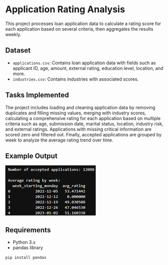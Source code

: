 # Application Rating Analysis

This project processes loan application data to calculate a rating score for each application based on several criteria, then aggregates the results weekly.

## Dataset

- `applications.csv`: Contains loan application data with fields such as applicant ID, age, amount, external rating, education level, location, and more.
- `industries.csv`: Contains industries with associated scores.

## Tasks Implemented

The project includes loading and cleaning application data by removing duplicates and filling missing values, merging with industry scores, calculating a comprehensive rating for each application based on multiple criteria such as age, submission date, marital status, location, industry risk, and external ratings. Applications with missing critical information are scored zero and filtered out. Finally, accepted applications are grouped by week to analyze the average rating trend over time.

## Example Output

![Example output screenshot](docs/1.png)

## Requirements

- Python 3.x
- pandas library

```bash
pip install pandas
